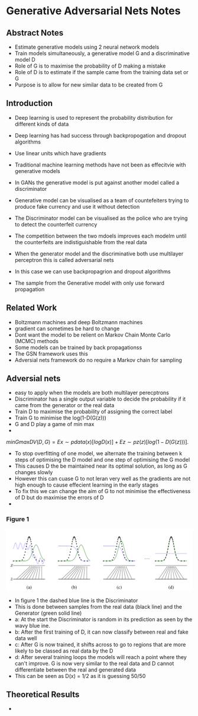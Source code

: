 # Generative Adversarial Nets Notes

## Abstract Notes

- Estimate generative models using 2 neural network models
- Train models simultaneously, a generative model G and a discriminative model D
- Role of G is to maximise the probability of D making a mistake
- Role of D is to estimate if the sample came from the training data set or G
- Purpose is to allow for new similar data to be created from G

## Introduction

- Deep learning is used to represent the probability distribution for different kinds of data
- Deep learning has had success through backpropogation and dropout algorithms
- Use linear units which have gradients
- Traditional machine learning methods have not been as effecitvie with generative models

- In GANs the generative model is put against another model called a discriminator
- Generative model can be visualised as a team of countefeiters trying to produce fake currency and use it without detection
- The Discriminator model can be visualised as the police who are trying to detect the counterfeit currency
- The competition between the two mdoels improves each modelm until the counterfeits are indistiguishable from the real data
- When the generator model and the discriminative both use multilayer perceptron this is called adversarial nets
- In this case we can use backpropagrion and dropout algorithms
- The sample from the Generative model with only use forward propagation

## Related Work

- Boltzmann machines and deep Boltzmann machines
- gradient can sometimes be hard to change
- Dont want the model to be relient on Markov Chain Monte Carlo (MCMC) methods
- Some models can be trained by back propagationss
- The GSN framework uses this
- Adversial nets framework do no require a Markov chain for sampling

## Adversial nets

- easy to apply when the models are both multilayer perecptrons
- Discriminator has a single output variable to decide the probability if it came from the generator or the real data
- Train D to maximise the probability of assigning the correct label
- Train G to minimise the log(1-D(G(z)))
- G and D play a game of min max
- 
$min
G
max
D
V (D, G) = Ex∼pdata(x)
[log D(x)] + Ez∼pz(z)
[log(1 − D(G(z)))].$
- To stop overfitting of one model, we alternate the training between k steps of optimising the D model and one step of optimising the G model
- This causes D the be maintained near its optimal solution, as long as G changes slowly
- However this can cuase G to not leran very well as the gradients are not high enough to cause effecient learning in the early stages
- To fix this we can change the aim of G to not minimise the effectiveness of D but do maximise the errors of D
- 

### Figure 1
![screenshot of learning process for GAN](../ResearchPapers/GANsIllustration.png)

- In figure 1 the dashed blue line is the Discriminator
- This is done between samples from the real data (black line) and the Generator (green solid line)
- a: At the start the Discriminator is random in its prediction as seen by the wavy blue ine.
- b: After the first training of D, it can now classify between real and fake data well
- c: After G is now trained, it shifts across to go to regions that are more likely to be classed as real data by the D
- d: After several training loops the models will reach a point where they can't improve. G is now very similar to the real data and D cannot differentiate between the real and generated data
- This can be seen as D(x) = 1/2 as it is guessing 50/50

## Theoretical Results

- 
